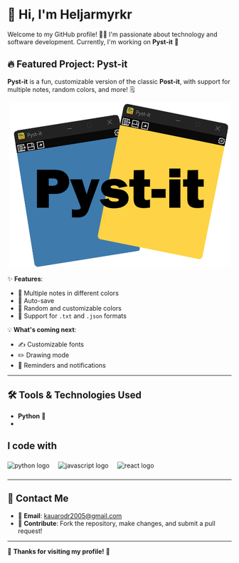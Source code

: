 # 👋 Hi, I'm Heljarmyrkr

Welcome to my GitHub profile! 👨‍💻 I'm passionate about technology and software development. Currently, I'm working on **Pyst-it** 🚀

## 🔥 Featured Project: **Pyst-it**
**Pyst-it** is a fun, customizable version of the classic **Post-it**, with support for multiple notes, random colors, and more! 🗒️

<p align="center">
  <img src="logo.png" alt="Imagem">
</p>

✨ **Features**:
- 📌 Multiple notes in different colors
- 💾 Auto-save
- 🌈 Random and customizable colors
- 📝 Support for `.txt` and `.json` formats

💡 **What's coming next**:
- ✍️ Customizable fonts
- ✏️ Drawing mode
- 🔔 Reminders and notifications

---

## 🛠️ Tools & Technologies Used
- **Python** 🐍
- 
<h2 align="left">I code with</h2>

###

<div align="left">
  <img src="https://cdn.jsdelivr.net/gh/devicons/devicon/icons/python/python-original.svg" height="45" alt="python logo"  />
  <img width="12" />
  <img src="https://cdn.jsdelivr.net/gh/devicons/devicon/icons/javascript/javascript-original.svg" height="40" alt="javascript logo"  />
  <img width="12" />
  <img src="https://cdn.jsdelivr.net/gh/devicons/devicon/icons/react/react-original.svg" height="40" alt="react logo"  />
  <img width="12" />
</div>

###

---

## 📧 Contact Me
- 📧 **Email**: [kauarodr2005@gmail.com](mailto:kauarodr2005@gmail.com)
- 🤝 **Contribute**: Fork the repository, make changes, and submit a pull request!

---

🌟 **Thanks for visiting my profile!** 🌟
